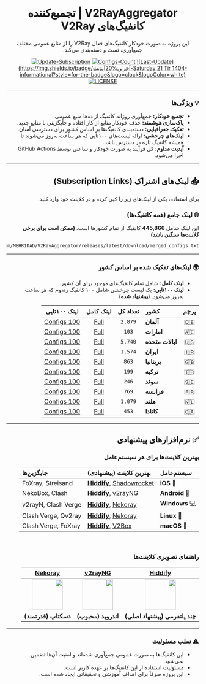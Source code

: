 
<div dir="rtl" align="center">

# V2RayAggregator | تجمیع‌کننده کانفیگ‌های V2Ray

این پروژه به صورت خودکار کانفیگ‌های فعال V2Ray را از منابع عمومی مختلف جمع‌آوری، تست و دسته‌بندی می‌کند.

</div>

<div align="center">

[![Update-Subscription](https://img.shields.io/github/actions/workflow/status/MEHR1DAD/V2RayAggregator/update_all_proxies.yml?style=for-the-badge&logo=githubactions&logoColor=white&label=وضعیت%20آپدیت)](https://github.com/MEHR1DAD/V2RayAggregator/actions/workflows/update_all_proxies.yml)
[![Configs-Count](https://img.shields.io/badge/تعداد%20کانفیگ‌ها-445,866-blueviolet?style=for-the-badge&logo=server&logoColor=white)](https://github.com/MEHR1DAD/V2RayAggregator/releases/latest/download/merged_configs.txt)
[![Last-Update](https://img.shields.io/badge/آخرین%20آپدیت-Saturday 21 Tir 1404-informational?style=for-the-badge&logo=clock&logoColor=white)](https://github.com/MEHR1DAD/V2RayAggregator/commits/master)
[![LICENSE](https://img.shields.io/github/license/MEHR1DAD/V2RayAggregator?style=for-the-badge&color=lightgrey)](https://github.com/MEHR1DAD/V2RayAggregator/blob/master/LICENSE)

</div>

<div dir="rtl">

---

### 💡 ویژگی‌ها

- **تجمیع خودکار:** جمع‌آوری روزانه کانفیگ از ده‌ها منبع عمومی.
- **پاک‌سازی هوشمند:** حذف خودکار منابع از کار افتاده و جایگزینی با منابع جدید.
- **تفکیک جغرافیایی:** دسته‌بندی کانفیگ‌ها بر اساس کشور برای دسترسی آسان.
- **لینک‌های چرخشی:** ارائه لیست‌های ۱۰۰تایی که هر ساعت به‌روز می‌شوند تا همیشه کانفیگ تازه در دسترس باشد.
- **آپدیت مداوم:** کل فرآیند به صورت خودکار و ساعتی توسط GitHub Actions اجرا می‌شود.

---

## 📥 لینک‌های اشتراک (Subscription Links)

برای استفاده، یکی از لینک‌های زیر را کپی کرده و در کلاینت خود وارد کنید.

### 🌐 لینک جامع (همه کانفیگ‌ها)

این لینک شامل **445,866** کانفیگ از تمام کشورها است. **(ممکن است برای برخی کلاینت‌ها سنگین باشد)**

<div align="center">

```
https://github.com/MEHR1DAD/V2RayAggregator/releases/latest/download/merged_configs.txt
```

</div>

---

### 🌍 لینک‌های تفکیک شده بر اساس کشور

- **لینک کامل:** شامل تمام کانفیگ‌های موجود برای آن کشور.
- **لینک ۱۰۰تایی:** یک لیست چرخشی شامل ۱۰۰ کانفیگ رندوم که هر ساعت به‌روز می‌شود. (**پیشنهاد شده**)

| پرچم | کشور | تعداد کل | لینک کامل | لینک ۱۰۰تایی |
|:---:|:---|:---:|:---:|:---:|
| 🇩🇪 | **آلمان** | `2,879` | [Full](https://raw.githubusercontent.com/MEHR1DAD/V2RayAggregator/master/subscription/DE_sub.txt) | [100 Configs](https://raw.githubusercontent.com/MEHR1DAD/V2RayAggregator/master/subscription/DE_sub_100.txt) |
| 🇦🇪 | **امارات** | `103` | [Full](https://raw.githubusercontent.com/MEHR1DAD/V2RayAggregator/master/subscription/AE_sub.txt) | [100 Configs](https://raw.githubusercontent.com/MEHR1DAD/V2RayAggregator/master/subscription/AE_sub_100.txt) |
| 🇺🇸 | **ایالات متحده** | `5,740` | [Full](https://raw.githubusercontent.com/MEHR1DAD/V2RayAggregator/master/subscription/US_sub.txt) | [100 Configs](https://raw.githubusercontent.com/MEHR1DAD/V2RayAggregator/master/subscription/US_sub_100.txt) |
| 🇮🇷 | **ایران** | `1,574` | [Full](https://raw.githubusercontent.com/MEHR1DAD/V2RayAggregator/master/subscription/IR_sub.txt) | [100 Configs](https://raw.githubusercontent.com/MEHR1DAD/V2RayAggregator/master/subscription/IR_sub_100.txt) |
| 🇬🇧 | **بریتانیا** | `863` | [Full](https://raw.githubusercontent.com/MEHR1DAD/V2RayAggregator/master/subscription/GB_sub.txt) | [100 Configs](https://raw.githubusercontent.com/MEHR1DAD/V2RayAggregator/master/subscription/GB_sub_100.txt) |
| 🇹🇷 | **ترکیه** | `199` | [Full](https://raw.githubusercontent.com/MEHR1DAD/V2RayAggregator/master/subscription/TR_sub.txt) | [100 Configs](https://raw.githubusercontent.com/MEHR1DAD/V2RayAggregator/master/subscription/TR_sub_100.txt) |
| 🇸🇪 | **سوئد** | `246` | [Full](https://raw.githubusercontent.com/MEHR1DAD/V2RayAggregator/master/subscription/SE_sub.txt) | [100 Configs](https://raw.githubusercontent.com/MEHR1DAD/V2RayAggregator/master/subscription/SE_sub_100.txt) |
| 🇫🇷 | **فرانسه** | `769` | [Full](https://raw.githubusercontent.com/MEHR1DAD/V2RayAggregator/master/subscription/FR_sub.txt) | [100 Configs](https://raw.githubusercontent.com/MEHR1DAD/V2RayAggregator/master/subscription/FR_sub_100.txt) |
| 🇳🇱 | **هلند** | `1,079` | [Full](https://raw.githubusercontent.com/MEHR1DAD/V2RayAggregator/master/subscription/NL_sub.txt) | [100 Configs](https://raw.githubusercontent.com/MEHR1DAD/V2RayAggregator/master/subscription/NL_sub_100.txt) |
| 🇨🇦 | **کانادا** | `453` | [Full](https://raw.githubusercontent.com/MEHR1DAD/V2RayAggregator/master/subscription/CA_sub.txt) | [100 Configs](https://raw.githubusercontent.com/MEHR1DAD/V2RayAggregator/master/subscription/CA_sub_100.txt) |

---

## ✅ نرم‌افزارهای پیشنهادی

### بهترین کلاینت‌ها برای هر سیستم‌عامل

| سیستم‌عامل | بهترین کلاینت (پیشنهادی) | جایگزین‌ها |
| :--- | :--- | :--- |
| 📱 **iOS** | **[Hiddify](https://apps.apple.com/us/app/hiddify-next/id6476113229)**, [Shadowrocket](https://apps.apple.com/us/app/shadowrocket/id932747118) | FoXray, Streisand |
| 🤖 **Android** | **[Hiddify](https://play.google.com/store/apps/details?id=app.hiddify.com)**, [v2rayNG](https://github.com/2dust/v2rayNG/releases) | NekoBox, Clash |
| 💻 **Windows** | **[Hiddify](https://github.com/hiddify/hiddify-next/releases)**, [Nekoray](https://github.com/MatsuriDayo/nekoray/releases) | v2rayN, Clash Verge |
| 🐧 **Linux** | **[Hiddify](https://github.com/hiddify/hiddify-next/releases)**, [Nekoray](https://github.com/MatsuriDayo/nekoray/releases) | Clash Verge, Qv2ray |
| 🍎 **macOS** | **[Hiddify](https://github.com/hiddify/hiddify-next/releases)**, [V2Box](https://apps.apple.com/us/app/v2box-v2ray-client/id6446814690) | Clash Verge, FoXray |

<br>

### راهنمای تصویری کلاینت‌ها

<div align="center">

| [**Hiddify**](https://hiddify.com/next) | [**v2rayNG**](https://github.com/2dust/v2rayNG/releases) | [**Nekoray**](https://github.com/MatsuriDayo/nekoray/releases) |
| :---: | :---: | :---: |
| <img src="https://hiddify.com/img/hiddify-logo-128.png" width="80"> | <img src="https://raw.githubusercontent.com/2dust/v2rayNG/master/app/src/main/ic_launcher-playstore.png" width="80"> | <img src="https://nekoray.wiki/nekoray-logo.png" width="80"> |
| **چند پلتفرمی (پیشنهاد اصلی)** | **اندروید (محبوب)** | **دسکتاپ (قدرتمند)** |

</div>

---

### ⚠️ سلب مسئولیت

- این کانفیگ‌ها به صورت عمومی جمع‌آوری شده‌اند و امنیت آن‌ها تضمین نمی‌شود.
- مسئولیت استفاده از این کانفیگ‌ها بر عهده کاربر است.
- این پروژه صرفاً برای اهداف آموزشی و تحقیقاتی ایجاد شده است.

</div>
